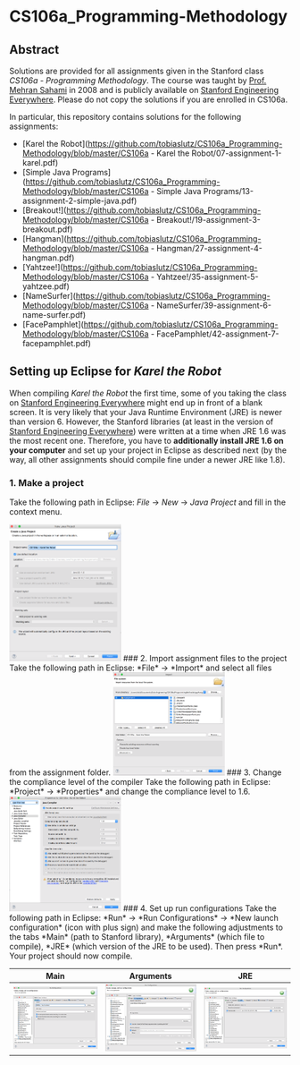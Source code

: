 # CS106a_Programming-Methodology
## Abstract
Solutions are provided for all assignments given in the Stanford class *CS106a - Programming Methodology*. The course was taught by [Prof. Mehran Sahami](http://robotics.stanford.edu/~sahami/bio.html) in 2008 and is publicly available on [Stanford Engineering Everywhere](https://see.stanford.edu/Course/CS106A). Please do not copy the solutions if you are enrolled in CS106a.

In particular, this repository contains solutions for the following assignments:
+ [Karel the Robot](https://github.com/tobiaslutz/CS106a_Programming-Methodology/blob/master/CS106a - Karel the Robot/07-assignment-1-karel.pdf)
+ [Simple Java Programs](https://github.com/tobiaslutz/CS106a_Programming-Methodology/blob/master/CS106a - Simple Java Programs/13-assignment-2-simple-java.pdf)
+ [Breakout!](https://github.com/tobiaslutz/CS106a_Programming-Methodology/blob/master/CS106a - Breakout!/19-assignment-3-breakout.pdf)
+ [Hangman](https://github.com/tobiaslutz/CS106a_Programming-Methodology/blob/master/CS106a - Hangman/27-assignment-4-hangman.pdf)
+ [Yahtzee!](https://github.com/tobiaslutz/CS106a_Programming-Methodology/blob/master/CS106a - Yahtzee!/35-assignment-5-yahtzee.pdf)
+ [NameSurfer](https://github.com/tobiaslutz/CS106a_Programming-Methodology/blob/master/CS106a - NameSurfer/39-assignment-6-name-surfer.pdf)
+ [FacePamphlet](https://github.com/tobiaslutz/CS106a_Programming-Methodology/blob/master/CS106a - FacePamphlet/42-assignment-7-facepamphlet.pdf)

## Setting up Eclipse for *Karel the Robot*
When compiling *Karel the Robot* the first time, some of you taking the class on [Stanford Engineering Everywhere](https://see.stanford.edu/Course/CS106A) might end up in front of a blank screen.  It is very likely that your Java Runtime Environment (JRE) is newer than version 6. However, the Stanford libraries (at least in the version of [Stanford Engineering Everywhere](https://see.stanford.edu/Course/CS106A)) were written at a time when JRE 1.6 was the most recent one. Therefore, you have to **additionally install JRE 1.6 on your computer** and set up your project in Eclipse as described next (by the way, all other assignments should compile fine under a newer JRE like 1.8).

### 1. Make a project
Take the following path in Eclipse: *File* -> *New* -> *Java Project* and fill in the context menu.

<img src="https://github.com/tobiaslutz/CS106a_Programming-Methodology/blob/master/CS106a - Karel the Robot/Screenshots/createJavaProject.png" width="200">
### 2. Import assignment files to the project
Take the following path in Eclipse: *File* -> *Import* and select all files from the assignment folder.

<img src="https://github.com/tobiaslutz/CS106a_Programming-Methodology/blob/master/CS106a - Karel the Robot/Screenshots/importClasses.png" width="200">
### 3. Change the compliance level of the compiler
Take the following path in Eclipse: *Project* -> *Properties* and change the compliance level to 1.6.

<img src="https://github.com/tobiaslutz/CS106a_Programming-Methodology/blob/master/CS106a - Karel the Robot/Screenshots/complianceLevel.png" width="200">
### 4. Set up run configurations
Take the following path in Eclipse: *Run* -> *Run Configurations* -> *New launch configuration* (icon with plus sign) and make the following adjustments to the tabs *Main* (path to Stanford library), *Arguments* (which file to compile), *JRE* (which version of the JRE to be used). Then press *Run*. Your project should now compile.

Main | Arguments | JRE
--- | --- | ---
<img src="https://github.com/tobiaslutz/CS106a_Programming-Methodology/blob/master/CS106a - Karel the Robot/Screenshots/runConfigurationMain.png" width="200"> | <img src="https://github.com/tobiaslutz/CS106a_Programming-Methodology/blob/master/CS106a - Karel the Robot/Screenshots/runConfigurationArguments.png" width="200"> | <img src="https://github.com/tobiaslutz/CS106a_Programming-Methodology/blob/master/CS106a - Karel the Robot/Screenshots/runConfigurationJRE.png" width="200">
